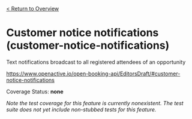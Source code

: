 [< Return to Overview](../../README.md)
# Customer notice notifications (customer-notice-notifications)

Text notifications broadcast to all registered attendees of an opportunity


https://www.openactive.io/open-booking-api/EditorsDraft/#customer-notice-notifications

Coverage Status: **none**


*Note the test coverage for this feature is currently nonexistent. The test suite does not yet include non-stubbed tests for this feature.*



